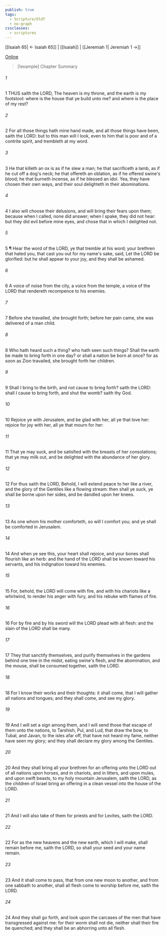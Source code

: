 ```yaml
---
publish: true
tags:
  - Scripture/OldT
  - no-graph
cssclasses:
  - scriptures
---
```

[[Isaiah 65| ← Isaiah 65]] | [[Isaiah]] | [[Jeremiah 1| Jeremiah 1 →]]

[Online](https://churchofjesuschrist.org/study/scriptures/ot/isa/66?lang=eng)

>[!example] Chapter Summary
>
###### 1
1 THUS saith the LORD, The heaven is my throne, and the earth is my footstool: where is the house that ye build unto me?  and where is the place of my rest?
###### 2
2 For all those things hath mine hand made, and all those things have been, saith the LORD: but to this man will I look, even to him that is poor and of a contrite spirit, and trembleth at my word.
###### 3
3 He that killeth an ox is as if he slew a man; he that sacrificeth a lamb, as if he cut off a dog's neck; he that offereth an oblation, as if he offered swine's blood; he that burneth incense, as if he blessed an idol.  Yea, they have chosen their own ways, and their soul delighteth in their abominations.
###### 4
4 I also will choose their delusions, and will bring their fears upon them; because when I called, none did answer; when I spake, they did not hear: but they did evil before mine eyes, and chose that in which I delighted not.
###### 5
5 ¶ Hear the word of the LORD, ye that tremble at his word; your brethren that hated you, that cast you out for my name's sake, said, Let the LORD be glorified: but he shall appear to your joy, and they shall be ashamed.
###### 6
6 A voice of noise from the city, a voice from the temple, a voice of the LORD that rendereth recompence to his enemies.
###### 7
7 Before she travailed, she brought forth; before her pain came, she was delivered of a man child.
###### 8
8 Who hath heard such a thing?  who hath seen such things?  Shall the earth be made to bring forth in one day?  or shall a nation be born at once?  for as soon as Zion travailed, she brought forth her children.
###### 9
9 Shall I bring to the birth, and not cause to bring forth?  saith the LORD: shall I cause to bring forth, and shut the womb?  saith thy God.
###### 10
10 Rejoice ye with Jerusalem, and be glad with her, all ye that love her: rejoice for joy with her, all ye that mourn for her:
###### 11
11 That ye may suck, and be satisfied with the breasts of her consolations; that ye may milk out, and be delighted with the abundance of her glory.
###### 12
12 For thus saith the LORD, Behold, I will extend peace to her like a river, and the glory of the Gentiles like a flowing stream: then shall ye suck, ye shall be borne upon her sides, and be dandled upon her knees.
###### 13
13 As one whom his mother comforteth, so will I comfort you; and ye shall be comforted in Jerusalem.
###### 14
14 And when ye see this, your heart shall rejoice, and your bones shall flourish like an herb: and the hand of the LORD shall be known toward his servants, and his indignation toward his enemies.
###### 15
15 For, behold, the LORD will come with fire, and with his chariots like a whirlwind, to render his anger with fury, and his rebuke with flames of fire.
###### 16
16 For by fire and by his sword will the LORD plead with all flesh: and the slain of the LORD shall be many.
###### 17
17 They that sanctify themselves, and purify themselves in the gardens behind one tree in the midst, eating swine's flesh, and the abomination, and the mouse, shall be consumed together, saith the LORD.
###### 18
18 For I know their works and their thoughts: it shall come, that I will gather all nations and tongues; and they shall come, and see my glory.
###### 19
19 And I will set a sign among them, and I will send those that escape of them unto the nations, to Tarshish, Pul, and Lud, that draw the bow, to Tubal, and Javan, to the isles afar off, that have not heard my fame, neither have seen my glory; and they shall declare my glory among the Gentiles.
###### 20
20 And they shall bring all your brethren for an offering unto the LORD out of all nations upon horses, and in chariots, and in litters, and upon mules, and upon swift beasts, to my holy mountain Jerusalem, saith the LORD, as the children of Israel bring an offering in a clean vessel into the house of the LORD.
###### 21
21 And I will also take of them for priests and for Levites, saith the LORD.
###### 22
22 For as the new heavens and the new earth, which I will make, shall remain before me, saith the LORD, so shall your seed and your name remain.
###### 23
23 And it shall come to pass, that from one new moon to another, and from one sabbath to another, shall all flesh come to worship before me, saith the LORD.
###### 24
24 And they shall go forth, and look upon the carcases of the men that have transgressed against me: for their worm shall not die, neither shall their fire be quenched; and they shall be an abhorring unto all flesh.



